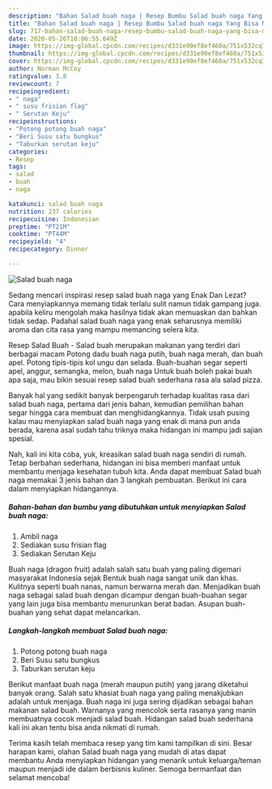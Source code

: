 ```yaml
---
description: "Bahan Salad buah naga | Resep Bumbu Salad buah naga Yang Bisa Manjain Lidah"
title: "Bahan Salad buah naga | Resep Bumbu Salad buah naga Yang Bisa Manjain Lidah"
slug: 717-bahan-salad-buah-naga-resep-bumbu-salad-buah-naga-yang-bisa-manjain-lidah
date: 2020-05-26T10:06:55.649Z
image: https://img-global.cpcdn.com/recipes/d331e90ef8ef460a/751x532cq70/salad-buah-naga-foto-resep-utama.jpg
thumbnail: https://img-global.cpcdn.com/recipes/d331e90ef8ef460a/751x532cq70/salad-buah-naga-foto-resep-utama.jpg
cover: https://img-global.cpcdn.com/recipes/d331e90ef8ef460a/751x532cq70/salad-buah-naga-foto-resep-utama.jpg
author: Norman McCoy
ratingvalue: 3.8
reviewcount: 7
recipeingredient:
- " naga"
- " susu frisian flag"
- " Serutan Keju"
recipeinstructions:
- "Potong potong buah naga"
- "Beri Susu satu bungkus"
- "Taburkan serutan keju"
categories:
- Resep
tags:
- salad
- buah
- naga

katakunci: salad buah naga 
nutrition: 237 calories
recipecuisine: Indonesian
preptime: "PT21M"
cooktime: "PT44M"
recipeyield: "4"
recipecategory: Dinner

---
```



![Salad buah naga](https://img-global.cpcdn.com/recipes/d331e90ef8ef460a/751x532cq70/salad-buah-naga-foto-resep-utama.jpg)

Sedang mencari inspirasi resep salad buah naga yang Enak Dan Lezat? Cara menyiapkannya memang tidak terlalu sulit namun tidak gampang juga. apabila keliru mengolah maka hasilnya tidak akan memuaskan dan bahkan tidak sedap. Padahal salad buah naga yang enak seharusnya memiliki aroma dan cita rasa yang mampu memancing selera kita.

Resep Salad Buah - Salad buah merupakan makanan yang terdiri dari berbagai macam Potong dadu buah naga putih, buah naga merah, dan buah apel. Potong tipis-tipis kol ungu dan selada. Buah-buahan segar seperti apel, anggur, semangka, melon, buah naga Untuk buah boleh pakai buah apa saja, mau bikin sesuai resep salad buah sederhana rasa ala salad pizza.

Banyak hal yang sedikit banyak berpengaruh terhadap kualitas rasa dari salad buah naga, pertama dari jenis bahan, kemudian pemilihan bahan segar hingga cara membuat dan menghidangkannya. Tidak usah pusing kalau mau menyiapkan salad buah naga yang enak di mana pun anda berada, karena asal sudah tahu triknya maka hidangan ini mampu jadi sajian spesial.


Nah, kali ini kita coba, yuk, kreasikan salad buah naga sendiri di rumah. Tetap berbahan sederhana, hidangan ini bisa memberi manfaat untuk membantu menjaga kesehatan tubuh kita. Anda dapat membuat Salad buah naga memakai 3 jenis bahan dan 3 langkah pembuatan. Berikut ini cara dalam menyiapkan hidangannya.

<!--inarticleads1-->

##### Bahan-bahan dan bumbu yang dibutuhkan untuk menyiapkan Salad buah naga:

1. Ambil  naga
1. Sediakan  susu frisian flag
1. Sediakan  Serutan Keju


Buah naga (dragon fruit) adalah salah satu buah yang paling digemari masyarakat Indonesia sejak Bentuk buah naga sangat unik dan khas. Kulitnya seperti buah nanas, namun berwarna merah dan. Menjadikan buah naga sebagai salad buah dengan dicampur dengan buah-buahan segar yang lain juga bisa membantu menurunkan berat badan. Asupan buah-buahan yang sehat dapat melancarkan. 

<!--inarticleads2-->

##### Langkah-langkah membuat Salad buah naga:

1. Potong potong buah naga
1. Beri Susu satu bungkus
1. Taburkan serutan keju


Berikut manfaat buah naga (merah maupun putih) yang jarang diketahui banyak orang. Salah satu khasiat buah naga yang paling menakjubkan adalah untuk menjaga. Buah naga ini juga sering dijadikan sebagai bahan makanan salad buah. Warnanya yang mencolok serta rasanya yang manin membuatnya cocok menjadi salad buah. Hidangan salad buah sederhana kali ini akan tentu bisa anda nikmati di rumah. 

Terima kasih telah membaca resep yang tim kami tampilkan di sini. Besar harapan kami, olahan Salad buah naga yang mudah di atas dapat membantu Anda menyiapkan hidangan yang menarik untuk keluarga/teman maupun menjadi ide dalam berbisnis kuliner. Semoga bermanfaat dan selamat mencoba!

